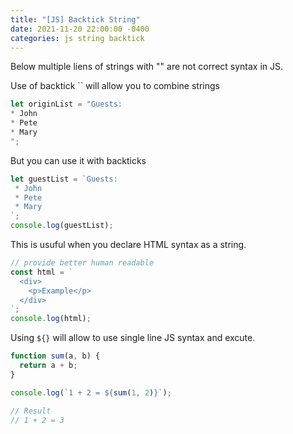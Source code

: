 ```yaml
---
title: "[JS] Backtick String"
date: 2021-11-20 22:00:00 -0400
categories: js string backtick
---
```


Below multiple liens of strings with "" are not correct syntax in JS.

Use of backtick `` will allow you to combine strings

```js
let originList = "Guests:
* John
* Pete
* Mary
";
```

But you can use it with backticks

```js
let guestList = `Guests:
 * John
 * Pete
 * Mary
`;
console.log(guestList);
```

This is usuful when you declare HTML syntax as a string.

```js
// provide better human readable
const html = `
  <div>
    <p>Example</p>
  </div>
`;
console.log(html);
```

Using `${}` will allow to use single line JS syntax and excute.

```js
function sum(a, b) {
  return a + b;
}

console.log(`1 + 2 = ${sum(1, 2)}`);

// Result
// 1 + 2 = 3
```
